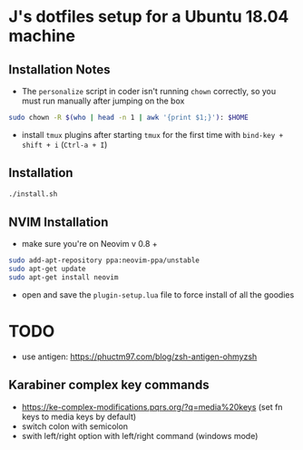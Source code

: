 # J's dotfiles setup for a Ubuntu 18.04 machine

## Installation Notes

- The `personalize` script in coder isn't running `chown` correctly, so you must run manually after jumping on the box

```bash
sudo chown -R $(who | head -n 1 | awk '{print $1;}'): $HOME
```

- install `tmux` plugins after starting `tmux` for the first time with `bind-key + shift + i` (`Ctrl-a + I`)

## Installation

```bash
./install.sh
```

## NVIM Installation

- make sure you're on Neovim v 0.8 +

```bash
sudo add-apt-repository ppa:neovim-ppa/unstable
sudo apt-get update
sudo apt-get install neovim
```

- open and save the `plugin-setup.lua` file to force install of all the goodies

# TODO

- use antigen: https://phuctm97.com/blog/zsh-antigen-ohmyzsh

## Karabiner complex key commands

- https://ke-complex-modifications.pqrs.org/?q=media%20keys (set fn keys to media keys by default)
- switch colon with semicolon
- swith left/right option with left/right command (windows mode)
